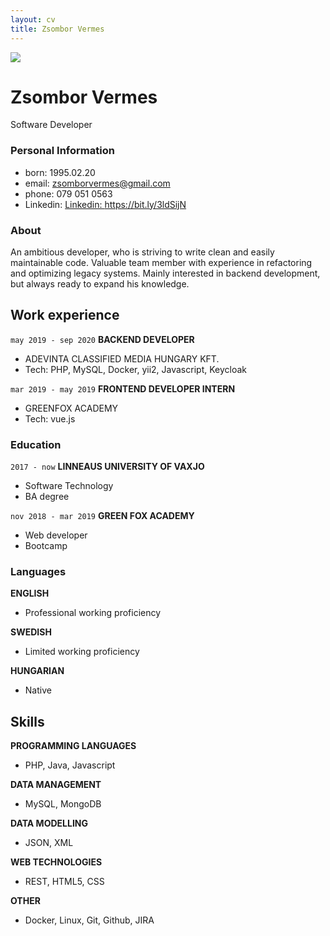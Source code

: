 ```yaml
---
layout: cv
title: Zsombor Vermes
---
```


<img src="https://uploads-ssl.webflow.com/5e208b658b900b5c02df772d/5f7b0cac93f475e4233d0441_cv_pic%20(3).jpeg"/>

# Zsombor Vermes

Software Developer

### Personal Information
- born: 1995.02.20
- email: zsomborvermes@gmail.com
- phone: 079 051 0563
- Linkedin: <a href="https://bit.ly/3ldSijN">Linkedin: https://bit.ly/3ldSijN</a>

### About

An ambitious developer, who is striving to write clean and easily maintainable code. Valuable team member with experience in refactoring and optimizing legacy systems. Mainly interested in backend development, but always ready to expand his knowledge.


## Work experience

`may 2019 - sep 2020`
__BACKEND DEVELOPER__

- ADEVINTA CLASSIFIED MEDIA HUNGARY KFT.
- Tech: PHP, MySQL, Docker, yii2, Javascript, Keycloak

`mar 2019 - may 2019`
__FRONTEND DEVELOPER INTERN__

- GREENFOX ACADEMY
- Tech: vue.js

### Education

`2017 - now`
__LINNEAUS UNIVERSITY OF VAXJO__

- Software Technology
- BA degree

`nov 2018 - mar 2019`
__GREEN FOX ACADEMY__

- Web developer
- Bootcamp


### Languages

__ENGLISH__

- Professional working proficiency

__SWEDISH__

- Limited working proficiency

__HUNGARIAN__

- Native

## Skills

__PROGRAMMING LANGUAGES__ 
- PHP, Java, Javascript

__DATA MANAGEMENT__
- MySQL, MongoDB

__DATA MODELLING__ 
- JSON, XML

__WEB TECHNOLOGIES__
- REST, HTML5, CSS

__OTHER__
- Docker, Linux, Git, Github, JIRA


<!-- ### Footer

Last updated: May 2013 -->


